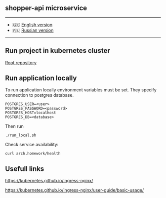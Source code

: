 ## **shopper-api** microservice

___

* 🇬🇧 [English version](www.github.com/arturyumaev/shopper-api/README.md)
* 🇷🇺 [Russian version](www.github.com/arturyumaev/shopper-api/README_rus.md)

___

## Run project in **kubernetes** cluster

[Root repository](www.github.com/arturyumaev/shopper)

## Run application locally

To run application locally environment variables must be set. They specify connection to postgres database.

```
POSTGRES_USER=<user>
POSTGRES_PASSWORD=<password>
POSTGRES_HOST=localhost
POSTGRES_DB=<database>
```

Then run

```shell
./run_local.sh
```

Check service availability:

```shell
curl arch.homework/health
```

## Usefull links

https://kubernetes.github.io/ingress-nginx/

https://kubernetes.github.io/ingress-nginx/user-guide/basic-usage/

